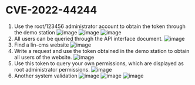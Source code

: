 # CVE-2022-44244
1. Use the root/123456 administrator account to obtain the token through the demo station
![image](https://user-images.githubusercontent.com/52815221/197131353-9e873278-2230-4728-aa49-d20ada88bb75.png)
![image](https://user-images.githubusercontent.com/52815221/197131426-f281b68e-30f0-453d-b695-3312350fe535.png)
![image](https://user-images.githubusercontent.com/52815221/197131448-93f41dfa-98f6-447f-8a8e-c6d3e5e0e299.png)
2. All users can be queried through the API interface document.
![image](https://user-images.githubusercontent.com/52815221/197131493-40510612-236e-48b9-bda8-de680691bb1c.png)
3. Find a lin-cms website
![image](https://user-images.githubusercontent.com/52815221/197131593-0dd4c09a-50bc-4065-bad2-c3bef7cff401.png)
4. Write a request and use the token obtained in the demo station to obtain all users of the website.
![image](https://user-images.githubusercontent.com/52815221/197131738-15db5599-055e-4cae-b3d3-efc61461a2a8.png)
5. Use this token to query your own permissions, which are displayed as root administrator permissions.
![image](https://user-images.githubusercontent.com/52815221/197131803-1a65e962-1e12-4d08-8164-b68e3ed53fb6.png)
6. Another system validation
![image](https://user-images.githubusercontent.com/52815221/197131866-c8f43e2f-9818-48da-bca4-7b573c80f237.png)
![image](https://user-images.githubusercontent.com/52815221/197131884-67222f42-d51b-430b-bf59-07d085d46817.png)
![image](https://user-images.githubusercontent.com/52815221/197131896-999b27ed-3d11-4f9d-81a0-a17b765209da.png)
